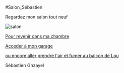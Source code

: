 #Salon_Sébastien

Regardez mon salon tout neuf

![salon](https://user-images.githubusercontent.com/54886927/197842319-557aeba9-3a51-4092-b21a-c52391ab7503.png)

[Pour revenir dans ma chambre](https://github.com/ThomasQlf/TP2Labyrinthe/blob/main/labyrinthe-mtsl-maison/Chambre_S%C3%A9bastien.md)

[Acceder à mon garage](https://github.com/ThomasQlf/TP2Labyrinthe/blob/main/labyrinthe-mtsl-maison/Garage_S%C3%A9bastien.md)

[ou encore aller prendre l'air et fumer au balcon de Lou](https://github.com/ThomasQlf/TP2Labyrinthe/blob/main/labyrinthe-mtsl-maison/Balcon-Lou-Cazin.md)

Sébastien Ghzayel
